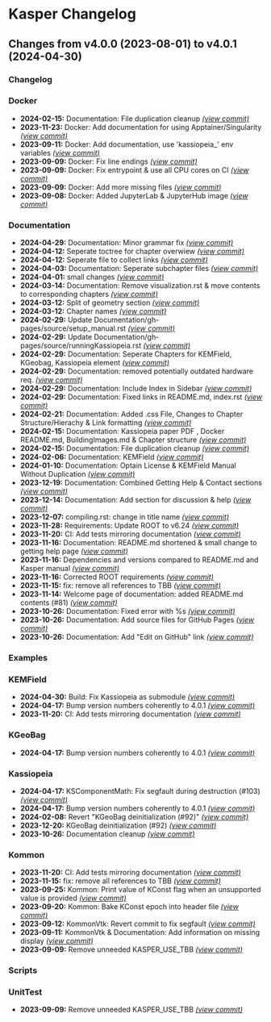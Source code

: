 # Kasper Changelog

## Changes from v4.0.0 (2023-08-01) to v4.0.1 (2024-04-30)
### Changelog
### Docker
- **2024-02-15:** Documentation: File duplication cleanup [*(view commit)*](https://github.com/KATRIN-Experiment/Kassiopeia/commit//8ca6d42a31b4c00ee7b915296fa124fed3a5c95e)
- **2023-11-23:** Docker: Add documentation for using Apptainer/Singularity [*(view commit)*](https://github.com/KATRIN-Experiment/Kassiopeia/commit//0d3f29a85f699b6921145123aef5b53401267bf8)
- **2023-09-11:** Docker: Add documentation, use 'kassiopeia_' env variables [*(view commit)*](https://github.com/KATRIN-Experiment/Kassiopeia/commit//3a8b76cb3aa467d625830666e1ce03bd57cbe2ba)
- **2023-09-09:** Docker: Fix line endings [*(view commit)*](https://github.com/KATRIN-Experiment/Kassiopeia/commit//7ec673a9f229cc0496adc4f66f8adc7254d8a727)
- **2023-09-09:** Docker: Fix entrypoint & use all CPU cores on CI [*(view commit)*](https://github.com/KATRIN-Experiment/Kassiopeia/commit//fdeaf8ca73952c2821d4b70c2d82d5f9f45ac519)
- **2023-09-09:** Docker: Add more missing files [*(view commit)*](https://github.com/KATRIN-Experiment/Kassiopeia/commit//4cc3ce84129e2a0ea0f42b4485fe91dc3ea4b05c)
- **2023-09-08:** Docker: Added JupyterLab & JupyterHub image [*(view commit)*](https://github.com/KATRIN-Experiment/Kassiopeia/commit//c1f3b604b3dd41567662c6d056baa6bbee7fa4ba)
### Documentation
- **2024-04-29:** Documentation: Minor grammar fix [*(view commit)*](https://github.com/KATRIN-Experiment/Kassiopeia/commit//2ee05a4869bd99dcee4260a1af8acf3909592be0)
- **2024-04-12:** Seperate toctree for chapter overwiew [*(view commit)*](https://github.com/KATRIN-Experiment/Kassiopeia/commit//f001e3e630fd1b1d7f6ea5653a4c8ed728dede4d)
- **2024-04-12:** Seperate file to collect links [*(view commit)*](https://github.com/KATRIN-Experiment/Kassiopeia/commit//1afa5f165ed83abd69f3959f1e18babf8184ecfd)
- **2024-04-03:** Documentation: Seperate subchapter files [*(view commit)*](https://github.com/KATRIN-Experiment/Kassiopeia/commit//11b773c1299cea9faa7414ce8b9c26372714bc1f)
- **2024-04-01:** small changes [*(view commit)*](https://github.com/KATRIN-Experiment/Kassiopeia/commit//0d872bf8a6f63614685f8c5eadee69bcd71d6029)
- **2024-03-14:** Documentation: Remove visualization.rst & move contents to corresponding chapters [*(view commit)*](https://github.com/KATRIN-Experiment/Kassiopeia/commit//3baea7d7d69538aa62b0649ff86f614373e11758)
- **2024-03-12:** Split of geometry section [*(view commit)*](https://github.com/KATRIN-Experiment/Kassiopeia/commit//f6c5018d7a27bfc961bc4c2eacead639353af03a)
- **2024-03-12:** Chapter names [*(view commit)*](https://github.com/KATRIN-Experiment/Kassiopeia/commit//4f45a52075379b1d55972284151a4e5dbe9afb85)
- **2024-02-29:** Update Documentation/gh-pages/source/setup_manual.rst [*(view commit)*](https://github.com/KATRIN-Experiment/Kassiopeia/commit//0f0246c573bfe92ab8a0e4a61dbbba0f9a38fa8d)
- **2024-02-29:** Update Documentation/gh-pages/source/runningKassiopeia.rst [*(view commit)*](https://github.com/KATRIN-Experiment/Kassiopeia/commit//1102009b6a547accbc763ab66677998e7fc6eb6f)
- **2024-02-29:** Documentation: Seperate Chapters for KEMField, KGeobag, Kassiopeia element [*(view commit)*](https://github.com/KATRIN-Experiment/Kassiopeia/commit//e505fb2c2145029222fc7bd4a3e34f329b52e8ff)
- **2024-02-29:** Documentation: removed potentially outdated hardware req. [*(view commit)*](https://github.com/KATRIN-Experiment/Kassiopeia/commit//4bcba7c361948bc608afecf9761cd6e7ac5e5ce5)
- **2024-02-29:** Documentation: Include Index in Sidebar [*(view commit)*](https://github.com/KATRIN-Experiment/Kassiopeia/commit//ecff3c9fc32614e6454f5a432f4c823d0431a4c2)
- **2024-02-29:** Documentation: Fixed links in README.md, index.rst [*(view commit)*](https://github.com/KATRIN-Experiment/Kassiopeia/commit//f424be9b4cf88dfc5e22444e8c8dc77aa70b32a3)
- **2024-02-21:** Documentation: Added .css File, Changes to Chapter Structure/Hierachy & Link formatting [*(view commit)*](https://github.com/KATRIN-Experiment/Kassiopeia/commit//9f95cd69fa725bbd2019b3403103e8cb36470ea0)
- **2024-02-15:** Documentation: Kassiopeia paper PDF , Docker README.md, BuildingImages.md & Chapter structure [*(view commit)*](https://github.com/KATRIN-Experiment/Kassiopeia/commit//3c39fa4789933a4c718c9e1aa18a7c311db5b344)
- **2024-02-15:** Documentation: File duplication cleanup [*(view commit)*](https://github.com/KATRIN-Experiment/Kassiopeia/commit//8ca6d42a31b4c00ee7b915296fa124fed3a5c95e)
- **2024-02-06:** Documentation: KEMField [*(view commit)*](https://github.com/KATRIN-Experiment/Kassiopeia/commit//4a5434b3860a07fb69e9b893d75c2e111b8b22cc)
- **2024-01-10:** Documentation: Optain License & KEMField Manual Without Duplication [*(view commit)*](https://github.com/KATRIN-Experiment/Kassiopeia/commit//6391ffd3af37ce8d497eed555ef2c76cfa3a20e8)
- **2023-12-19:** Documentation: Combined Getting Help & Contact sections [*(view commit)*](https://github.com/KATRIN-Experiment/Kassiopeia/commit//1d3f3b97df3e4b9376c2ad3b16b7f644b26ddb07)
- **2023-12-14:** Documentation: Add section for discussion & help [*(view commit)*](https://github.com/KATRIN-Experiment/Kassiopeia/commit//9d899639ecaf22b5388050020f94e024a1b1b1be)
- **2023-12-07:** compiling.rst: change in title name [*(view commit)*](https://github.com/KATRIN-Experiment/Kassiopeia/commit//cf5c7ca1f1a5f38c9c34ecc6ddabf22956385e3a)
- **2023-11-28:** Requirements: Update ROOT to v6.24 [*(view commit)*](https://github.com/KATRIN-Experiment/Kassiopeia/commit//5353b827df4adbd839f629f8c20da05c9403adf0)
- **2023-11-20:** CI: Add tests mirroring documentation [*(view commit)*](https://github.com/KATRIN-Experiment/Kassiopeia/commit//b81a326b510c7ffb896415bfae94c65e05d0bde4)
- **2023-11-16:** Documentation: README.md shortened & small change to getting help page [*(view commit)*](https://github.com/KATRIN-Experiment/Kassiopeia/commit//2857a5bca2553757f764613e6c39c6256e68dacc)
- **2023-11-16:** Dependencies and versions compared to README.md and Kasper manual [*(view commit)*](https://github.com/KATRIN-Experiment/Kassiopeia/commit//2aa80e79b95d48c0ee3d131ffc0a64490e93efd2)
- **2023-11-16:** Corrected ROOT requirements [*(view commit)*](https://github.com/KATRIN-Experiment/Kassiopeia/commit//dbc367075cdda3901d587d4997a658d70229cc43)
- **2023-11-15:** fix: remove all references to TBB [*(view commit)*](https://github.com/KATRIN-Experiment/Kassiopeia/commit//c2c01558f0ed78e474c706d6a4ada1f3f3c3df4c)
- **2023-11-14:** Welcome page of documentation: added README.md contents (#81) [*(view commit)*](https://github.com/KATRIN-Experiment/Kassiopeia/commit//c7388ed7faff85f39fec0aa0a128aecf4ca1301c)
- **2023-10-26:** Documentation: Fixed error with %s [*(view commit)*](https://github.com/KATRIN-Experiment/Kassiopeia/commit//a01ab393f01c8c0b224e5fec5e0b12516426b341)
- **2023-10-26:** Documentation: Add source files for GitHub Pages [*(view commit)*](https://github.com/KATRIN-Experiment/Kassiopeia/commit//64f9c04a219166aa1805dab560c144b4ca62c650)
- **2023-10-26:** Documentation: Add "Edit on GitHub" link [*(view commit)*](https://github.com/KATRIN-Experiment/Kassiopeia/commit//1a23100e404b6ae3be4fdc8229945827d445ef31)
### Examples
### KEMField
- **2024-04-30:** Build: Fix Kassiopeia as submodule [*(view commit)*](https://github.com/KATRIN-Experiment/Kassiopeia/commit//f8310184d58fed5bba097679e3de0746f0958623)
- **2024-04-17:** Bump version numbers coherently to 4.0.1 [*(view commit)*](https://github.com/KATRIN-Experiment/Kassiopeia/commit//2066ddcd401ae9657203d222549a3583cb2e8fe1)
- **2023-11-20:** CI: Add tests mirroring documentation [*(view commit)*](https://github.com/KATRIN-Experiment/Kassiopeia/commit//b81a326b510c7ffb896415bfae94c65e05d0bde4)
### KGeoBag
- **2024-04-17:** Bump version numbers coherently to 4.0.1 [*(view commit)*](https://github.com/KATRIN-Experiment/Kassiopeia/commit//2066ddcd401ae9657203d222549a3583cb2e8fe1)
### Kassiopeia
- **2024-04-17:** KSComponentMath: Fix segfault during destruction (#103) [*(view commit)*](https://github.com/KATRIN-Experiment/Kassiopeia/commit//9092e48ce13e1de83d0e76076dd5d9b2a71887d7)
- **2024-04-17:** Bump version numbers coherently to 4.0.1 [*(view commit)*](https://github.com/KATRIN-Experiment/Kassiopeia/commit//2066ddcd401ae9657203d222549a3583cb2e8fe1)
- **2024-02-08:** Revert "KGeoBag deinitialization (#92)" [*(view commit)*](https://github.com/KATRIN-Experiment/Kassiopeia/commit//29125f2b9ee71411eff61a40b81b391aa7740e46)
- **2023-12-20:** KGeoBag deinitialization (#92) [*(view commit)*](https://github.com/KATRIN-Experiment/Kassiopeia/commit//c07cbb354be937e26f8a2ce11973639d9f327a64)
- **2023-10-26:** Documentation cleanup [*(view commit)*](https://github.com/KATRIN-Experiment/Kassiopeia/commit//802f17eccda31aa715bd7a70d1a7725835535b0b)
### Kommon
- **2023-11-20:** CI: Add tests mirroring documentation [*(view commit)*](https://github.com/KATRIN-Experiment/Kassiopeia/commit//b81a326b510c7ffb896415bfae94c65e05d0bde4)
- **2023-11-15:** fix: remove all references to TBB [*(view commit)*](https://github.com/KATRIN-Experiment/Kassiopeia/commit//c2c01558f0ed78e474c706d6a4ada1f3f3c3df4c)
- **2023-09-25:** Kommon: Print value of KConst flag when an unsupported value is provided [*(view commit)*](https://github.com/KATRIN-Experiment/Kassiopeia/commit//8caf20a7424cdd3492bff61894a5f95288c9ddeb)
- **2023-09-20:** Kommon: Bake KConst epoch into header file [*(view commit)*](https://github.com/KATRIN-Experiment/Kassiopeia/commit//6bcef712f1a6c8dcf5fb54400ef6518fa1ff9156)
- **2023-09-12:** KommonVtk: Revert commit to fix segfault [*(view commit)*](https://github.com/KATRIN-Experiment/Kassiopeia/commit//59d2c5af39b28cf9e02c672d332340a8a8691119)
- **2023-09-11:** KommonVtk & Documentation: Add information on missing display [*(view commit)*](https://github.com/KATRIN-Experiment/Kassiopeia/commit//c5ce4b421ac1c87a17b9ab189545875c28343a82)
- **2023-09-09:** Remove unneeded KASPER_USE_TBB [*(view commit)*](https://github.com/KATRIN-Experiment/Kassiopeia/commit//0e3cee7d85145879df9297d1c2cf8abd8be6c25d)
### Scripts
### UnitTest
- **2023-09-09:** Remove unneeded KASPER_USE_TBB [*(view commit)*](https://github.com/KATRIN-Experiment/Kassiopeia/commit//0e3cee7d85145879df9297d1c2cf8abd8be6c25d)
